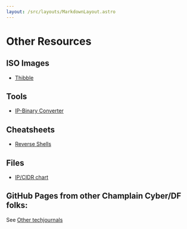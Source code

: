 ```yaml
---
layout: /src/layouts/MarkdownLayout.astro
---
```

# Other Resources

## ISO Images
* [Thibble](https://files.thibble.org/)

## Tools
* [IP-Binary Converter](https://www.browserling.com/tools/ip-to-bin)

## Cheatsheets
* [Reverse Shells](https://pentestmonkey.net/cheat-sheet/shells/reverse-shell-cheat-sheet)

## Files
* [IP/CIDR chart](/IPv4CIDRChart_2015.pdf)

## GitHub Pages from other Champlain Cyber/DF folks:

See [Other techjournals](/techjournals/other-folks)